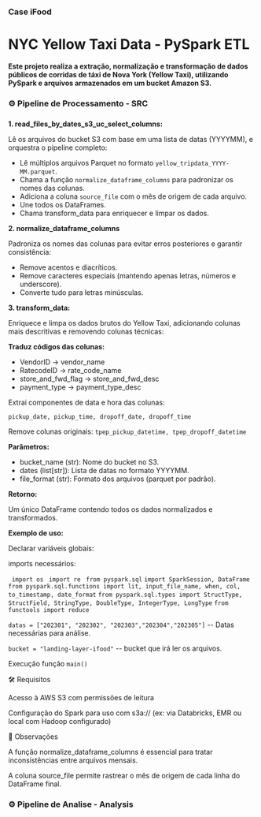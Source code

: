 ### Case iFood
# NYC Yellow Taxi Data - PySpark ETL
**Este projeto realiza a extração, normalização e transformação de dados públicos de corridas de táxi de Nova York (Yellow Taxi), utilizando PySpark e arquivos armazenados em um bucket Amazon S3.**

### ⚙️ Pipeline de Processamento - SRC
### 
**1. read_files_by_dates_s3_uc_select_columns:**

Lê os arquivos do bucket S3 com base em uma lista de datas (YYYYMM), e orquestra o pipeline completo:
- Lê múltiplos arquivos Parquet no formato `yellow_tripdata_YYYY-MM.parquet`.
- Chama a função `normalize_dataframe_columns` para padronizar os nomes das colunas.
- Adiciona a coluna `source_file` com o mês de origem de cada arquivo.
- Une todos os DataFrames.
- Chama transform_data para enriquecer e limpar os dados.

**2. normalize_dataframe_columns**

Padroniza os nomes das colunas para evitar erros posteriores e garantir consistência:

- Remove acentos e diacríticos.
- Remove caracteres especiais (mantendo apenas letras, números e underscore).
- Converte tudo para letras minúsculas.

**3. transform_data:**

Enriquece e limpa os dados brutos do Yellow Taxi, adicionando colunas mais descritivas e removendo colunas técnicas:

**Traduz códigos das colunas:**

- VendorID → vendor_name
- RatecodeID → rate_code_name
- store_and_fwd_flag → store_and_fwd_desc
- payment_type → payment_type_desc

Extrai componentes de data e hora das colunas:

`pickup_date, pickup_time, dropoff_date, dropoff_time`

Remove colunas originais: `tpep_pickup_datetime, tpep_dropoff_datetime`

**Parâmetros:**

- bucket_name (str): Nome do bucket no S3.
- dates (list[str]): Lista de datas no formato YYYYMM.
- file_format (str): Formato dos arquivos (parquet por padrão).

**Retorno:**

Um único DataFrame contendo todos os dados normalizados e transformados.

**Exemplo de uso:**

Declarar variáveis globais:

imports necessários:

` import os`
` import re`
` from pyspark.sql`
`import SparkSession, DataFrame`
` from pyspark.sql.functions import lit, input_file_name, when, col, to_timestamp, date_format`
`from pyspark.sql.types import StructType, StructField, StringType, DoubleType, IntegerType, LongType`
`from functools import reduce`

`datas = ["202301", "202302", "202303","202304","202305"]` -- Datas necessárias para análise.

`bucket = "landing-layer-ifood"` -- bucket que irá ler os arquivos.

Execução função `main()`

🛠️ Requisitos

Acesso à AWS S3 com permissões de leitura

Configuração do Spark para uso com s3a:// (ex: via Databricks, EMR ou local com Hadoop configurado)

📌 Observações

A função normalize_dataframe_columns é essencial para tratar inconsistências entre arquivos mensais.

A coluna source_file permite rastrear o mês de origem de cada linha do DataFrame final.



### ⚙️ Pipeline de Analise - Analysis
### 

